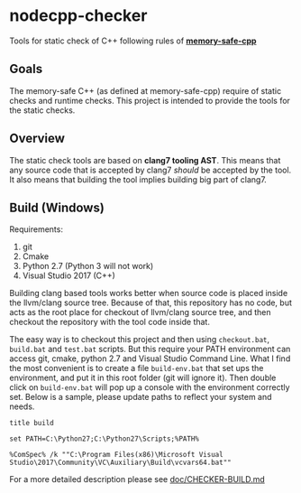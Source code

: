 # nodecpp-checker
Tools for static check of C++ following rules of [__memory-safe-cpp__](https://github.com/node-dot-cpp/memory-safe-cpp)



Goals
-----

The memory-safe C++ (as defined at memory-safe-cpp) require of static checks and runtime checks. This project is intended to provide the tools for the static checks.


Overview
--------
The static check tools are based on __clang7 tooling AST__. This means that any source code that is accepted by clang7 _should_ be accepted by the tool. It also means that building the tool implies building big part of clang7.



Build (Windows)
---------------

Requirements:

1. git
2. Cmake
3. Python 2.7 (Python 3 will not work)
4. Visual Studio 2017 (C++)

Building clang based tools works better when source code is placed inside the llvm/clang source tree.
Because of that, this repository has no code, but acts as the root place for checkout of llvm/clang source tree, and then checkout the repository with the tool code inside that.

The easy way is to checkout this project and then using `checkout.bat`, `build.bat` and `test.bat` scripts. But this require your PATH environment can access git, cmake, python 2.7 and Visual Studio Command Line. What I find the most convenient is to create a file `build-env.bat` that set ups the environment, and put it in this root folder (git will ignore it). Then double click on `build-env.bat` will pop up a console with the environment correctly set. Below is a sample, please update paths to reflect your system and needs.

	title build

	set PATH=C:\Python27;C:\Python27\Scripts;%PATH%

	%ComSpec% /k ""C:\Program Files(x86)\Microsoft Visual Studio\2017\Community\VC\Auxiliary\Build\vcvars64.bat""


For a more detailed description please see [doc/CHECKER-BUILD.md](doc/CHECKER-BUILD.md)
